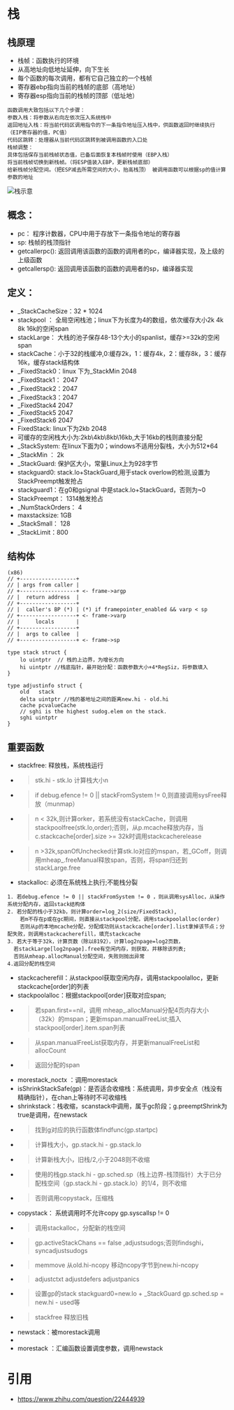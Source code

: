 # 栈
## 栈原理
- 栈帧：函数执行的环境
- 从高地址向低地址延伸，向下生长
- 每个函数的每次调用，都有它自己独立的一个栈帧
- 寄存器ebp指向当前的栈帧的底部（高地址）
- 寄存器esp指向当前的栈帧的顶部（低址地）
```
函数调用大致包括以下几个步骤：
参数入栈：将参数从右向左依次压入系统栈中
返回地址入栈：将当前代码区调用指令的下一条指令地址压入栈中，供函数返回时继续执行（EIP寄存器的值，PC值）
代码区跳转：处理器从当前代码区跳转到被调用函数的入口处
栈帧调整：
具体包括保存当前栈帧状态值，已备后面恢复本栈帧时使用（EBP入栈）
将当前栈帧切换到新栈帧。（将ESP值装入EBP，更新栈帧底部）
给新栈帧分配空间。（把ESP减去所需空间的大小，抬高栈顶） 被调用函数可以根据sp的值计算参数的地址
```
![栈示意](https://pic2.zhimg.com/1314ce0c49d0a1e2800e23ca3d5cdd75_r.jpg?source=1940ef5c)

## 概念：
- pc： 程序计数器，CPU中用于存放下一条指令地址的寄存器
- sp: 栈帧的栈顶指针
- getcallerpc(): 返回调用该函数的函数的调用者的pc，编译器实现，及上级的上级函数
- getcallersp(): 返回调用该函数的函数的调用者的sp，编译器实现
## 定义：
- _StackCacheSize：32 * 1024
- stackpool ： 全局空闲栈池；linux下为长度为4的数组，依次缓存大小2k 4k 8k 16k的空闲span
- stackLarge： 大栈的池子保存48-13个大小的spanlist，缓存>=32k的空闲span
- stackCache：小于32的栈缓冲,0:缓存2k，1：缓存4k，2：缓存8k，3：缓存16k，缓存stack结构体
- _FixedStack0：linux 下为_StackMin 2048
- _FixedStack1： 2047
- _FixedStack2：2047
- _FixedStack3：2047
- _FixedStack4 2047
- _FixedStack5 2047
- _FixedStack6 2047
- FixedStack: linux下为2kb 2048
- 可缓存的空闲栈大小为:2kb\4kb\8kb\16kb,大于16kb的栈则直接分配
- _StackSystem: 在linux下面为0；windows不适用分裂栈，大小为512*64
- _StackMin ： 2k
- _StackGuard: 保护区大小，常量Linux上为928字节
- stackguard0: stack.lo+StackGuard,用于stack overlow的检测,设置为StackPreempt触发抢占
- stackguard1：在g0和gsignal 中是stack.lo+StackGuard，否则为~0
- StackPreempt： 1314触发抢占
- _NumStackOrders： 4
- maxstacksize: 1GB
- _StackSmall： 128
- _StackLimit：800

## 结构体
```
(x86)
// +------------------+
// | args from caller |
// +------------------+ <- frame->argp
// |  return address  |
// +------------------+
// |  caller's BP (*) | (*) if framepointer_enabled && varp < sp
// +------------------+ <- frame->varp
// |     locals       |
// +------------------+
// |  args to callee  |
// +------------------+ <- frame->sp

type stack struct {
	lo uintptr  // 栈的上边界，为增长方向
	hi uintptr //栈底指针，最开始分配：函数参数大小+4*RegSiz，将参数填入 
}

type adjustinfo struct {
	old   stack
	delta uintptr //栈的基地址之间的距离new.hi - old.hi
	cache pcvalueCache
	// sghi is the highest sudog.elem on the stack.
	sghi uintptr
}
```
## 重要函数
- stackfree: 释放栈，系统栈运行
- > stk.hi - stk.lo 计算栈大小n
- > if debug.efence != 0 || stackFromSystem != 0,则直接调用sysFree释放（munmap）
- > n < 32k,则计算orker，若系统没有stackCache，则调用stackpoolfree(stk.lo,order);否则，从p.mcache释放内存，当c.stackcache[order].size >= 32k时调用stackcacherelease
- > n >32k,spanOfUnchecked计算stk.lo对应的mspan，若_GCoff，则调用mheap_.freeManual释放span，否则，将span归还到stackLarge.free
- stackalloc: 必须在系统栈上执行;不能栈分裂
```
1. 若debug.efence != 0 || stackFromSystem != 0 ，则从调用sysAlloc，从操作系统分配内存，返回stack结构体
2. 若分配的栈小于32kb，则计算order=log_2(size/FixedStack),
    若m不存在p或在gc期间，则直接从stackpool分配，调用stackpoolalloc(order)
    否则从p的本地mcache分配，分配成功则从stackcache[order].list拿掉该节点；分配失败，则调用stackcacherefill，填充stackcache
3. 若大于等于32k，计算页数（除以8192），计算log2npage=log2页数，
  若stackLarge[log2npage].free有空闲内存，则获取，并移除该列表;
  否则从mheap.allocManual分配空间，失败则抛出异常
4.返回分配的栈空间
```
- stackcacherefill：从stackpool获取空闲内存，调用stackpoolalloc，更新stackcache[order]的列表
- stackpoolalloc：根据stackpool[order]获取对应span;
- > 若span.first==nil，调用 mheap_.allocManual分配4页内存大小（32k）的mspan；更新mspan.manualFreeList;插入stackpool[order].item.span列表
- > 从span.manualFreeList获取内存，并更新manualFreeList和allocCount
- > 返回分配的span
- morestack_noctx ：调用morestack
- isShrinkStackSafe(gp)：是否适合收缩栈：系统调用，异步安全点（栈没有精确指针），在chan上等待时不可收缩栈
- shrinkstack：栈收缩，scanstack中调用，属于gc阶段；g.preemptShrink为true是调用，在newstack
- > 找到g对应的执行函数体findfunc(gp.startpc)
- > 计算栈大小，gp.stack.hi - gp.stack.lo
- > 计算新栈大小，旧栈/2,小于2048则不收缩
- > 使用的栈gp.stack.hi - gp.sched.sp（栈上边界-栈顶指针）大于已分配栈空间（gp.stack.hi - gp.stack.lo）的1/4，则不收缩
- > 否则调用copystack，压缩栈
- copystack： 系统调用时不允许copy  gp.syscallsp != 0 
- > 调用stackalloc，分配新的栈空间
- > gp.activeStackChans ==  false ,adjustsudogs;否则findsghi，syncadjustsudogs
- > memmove 从old.hi-ncopy 移动ncopy字节到new.hi-ncopy
- > adjustctxt adjustdefers adjustpanics
- > 设置gp的stack stackguard0=new.lo + _StackGuard  gp.sched.sp = new.hi - used等
- > stackfree 释放旧栈
- newstack：被morestack调用
- 
- morestack ：汇编函数设置调度参数，调用newstack
# 引用
- https://www.zhihu.com/question/22444939

